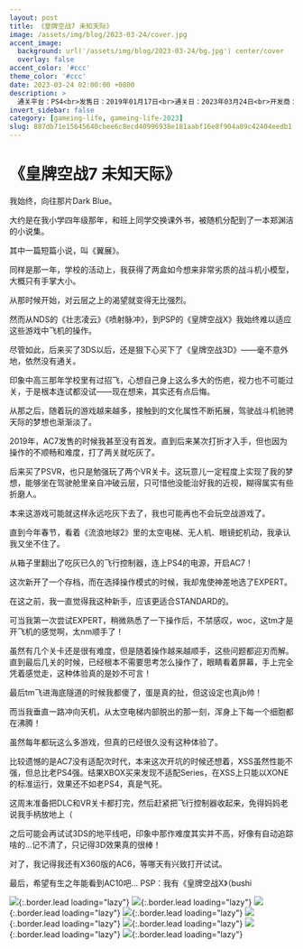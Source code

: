```yaml
---
layout: post
title: 《皇牌空战7 未知天际》
image: /assets/img/blog/2023-03-24/cover.jpg
accent_image: 
  background: url('/assets/img/blog/2023-03-24/bg.jpg') center/cover
  overlay: false
accent_color: '#ccc'
theme_color: '#ccc'
date: 2023-03-24 02:00:00 +0800
description: >
  通关平台：PS4<br>发售日：2019年01月17日<br>通关日：2023年03月24日<br>开发商：万代南梦宫<br>发行商：万代南梦宫
invert_sidebar: false
category: [gameing-life, gameing-life-2023]
slug: 887db71e15645640cbee6c8ecd40996938e181aabf16e8f904a89c42404eedb1
---
```


# 《皇牌空战7 未知天际》

我始终，向往那片Dark Blue。

大约是在我小学四年级那年，和班上同学交换课外书，被随机分配到了一本郑渊洁的小说集。

其中一篇短篇小说，叫《翼展》。

同样是那一年，学校的活动上，我获得了两盒如今想来非常劣质的战斗机小模型，大概只有手掌大小。

从那时候开始，对云层之上的渴望就变得无比强烈。

然而从NDS的《壮志凌云》《喷射脉冲》，到PSP的《皇牌空战X》我始终难以适应这些游戏中飞机的操作。

尽管如此，后来买了3DS以后，还是狠下心买下了《皇牌空战3D》——毫不意外地，依然没有通关。

印象中高三那年学校里有过招飞，心想自己身上这么多大的伤疤，视力也不可能过关，于是根本连试都没试——现在想来，其实还有点后悔。

从那之后，随着玩的游戏越来越多，接触到的文化属性不断拓展，驾驶战斗机驰骋天际的梦想也渐渐淡了。

2019年，AC7发售的时候我甚至没有首发。直到后来某次打折才入手，但也因为操作的不顺畅和难度，打了两关就吃灰了。

后来买了PSVR，也只是勉强玩了两个VR关卡。这玩意儿一定程度上实现了我的梦想，能够坐在驾驶舱里亲自冲破云层，只可惜他没能治好我的近视，糊得属实有些折磨人。

本来这游戏可能就这样永远吃灰下去了，我也可能再也不会玩空战游戏了。

直到今年春节，看着《流浪地球2》里的太空电梯、无人机、眼镜蛇机动，我承认我又坐不住了。

从箱子里翻出了吃灰已久的飞行控制器，连上PS4的电源，开启AC7！

这次新开了一个存档，而在选择操作模式的时候，我却鬼使神差地选了EXPERT。

在这之前，我一直觉得我这种新手，应该更适合STANDARD的。

可当我第一次尝试EXPERT，稍微熟悉了一下操作后，不禁感叹，woc，这tm才是开飞机的感觉啊，太nm顺手了！

虽然有几个关卡还是很有难度，但是随着操作越来越顺手，这些问题都迎刃而解。直到最后几关的时候，已经根本不需要思考怎么操作了，眼睛看着屏幕，手上完全凭着感觉走，这种体验真的是妙不可言！

最后tm飞进海底隧道的时候我都傻了，蛋是真的扯，但这设定也真jb帅！

而当我垂直一路冲向天机，从太空电梯内部脱出的那一刻，浑身上下每一个细胞都在沸腾！

虽然每年都玩这么多游戏，但真的已经很久没有这种体验了。

比较遗憾的是AC7没有适配次时代，本来这次开坑的时候还想着，XSS虽然性能不强，但总比老PS4强。结果XBOX买来发现不适配Series，在XSS上只能以XONE的标准运行，效果还不如老PS4，真是气死。

这周末准备把DLC和VR关卡都打完，然后赶紧把飞行控制器收起来，免得妈妈老说我手柄放地上（

之后可能会再试试3DS的地平线吧，印象中那作难度其实并不高，好像有自动追踪啥的...记不清了，只记得3D效果真的很棒！

对了，我记得我还有X360版的AC6，等哪天有兴致打开试试。

最后，希望有生之年能看到AC10吧...
PSP：我有《皇牌空战X》（bushi


![](/assets/img/blog/2023-03-24/1.jpg){:.border.lead loading="lazy"}
![](/assets/img/blog/2023-03-24/2.jpg){:.border.lead loading="lazy"}
![](/assets/img/blog/2023-03-24/3.jpg){:.border.lead loading="lazy"}
![](/assets/img/blog/2023-03-24/4.jpg){:.border.lead loading="lazy"}
![](/assets/img/blog/2023-03-24/5.jpg){:.border.lead loading="lazy"}
![](/assets/img/blog/2023-03-24/6.jpg){:.border.lead loading="lazy"}
![](/assets/img/blog/2023-03-24/7.jpg){:.border.lead loading="lazy"}
![](/assets/img/blog/2023-03-24/8.jpg){:.border.lead loading="lazy"}


